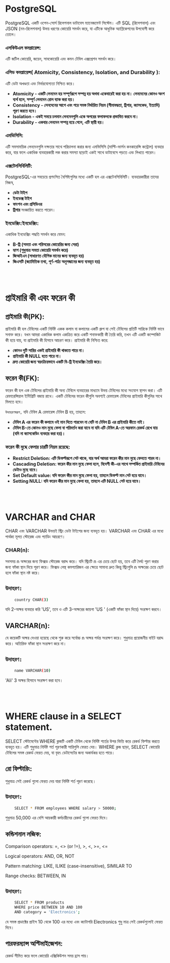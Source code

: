 # PostgreSQL

PostgreSQL একটি ওপেন-সোর্স রিলেশনাল ডাটাবেস ম্যানেজমেন্ট সিস্টেম। এটি SQL (রিলেশনাল) এবং JSON (নন-রিলেশনাল) উভয় ধরণের কোয়েরি সমর্থন করে, যা এটিকে আধুনিক অ্যাপ্লিকেশনের উপযোগী করে তোলে।



### এসকিউএল কমপ্লায়েন্স:
এটি জটিল কোয়েরি, জয়েন, সাবকোয়েরি এবং কমন টেবিল এক্সপ্রেশন  সমর্থন করে।


### এসিড কমপ্লায়েন্স( Atomicity, Consistency, Isolation, and Durability ):
এটি ডেটা অখণ্ডতা এবং নির্ভরযোগ্যতা নিশ্চিত করে।

- **Atomicity - একটি লেনদেন হয় সম্পূর্ণরূপে সম্পন্ন হয় অথবা একেবারেই করা হয় না। লেনদেনের কোনও অংশ ব্যর্থ হলে, সম্পূর্ণ লেনদেন রোল ব্যাক করা হয়।**
- **Consistency - লেনদেনের আগে এবং পরে সমস্ত নির্ধারিত নিয়ম (সীমাবদ্ধতা, ট্রিগার, ক্যাসকেড, ইত্যাদি) পূরণ করতে হবে।**
- **Isolation - একই সময়ে চলমান লেনদেনগুলি একে অপরের ফলাফলকে প্রভাবিত করবে না।**
- **Durability - একবার লেনদেন সম্পন্ন হয়ে গেলে, এটি স্থায়ী হয়।**


### এমভিসিসি:
এটি সমসাময়িক লেনদেনগুলি দক্ষতার সাথে পরিচালনা করার জন্য এমভিসিসি (মাল্টি-ভার্সন কনকারেন্সি কন্ট্রোল) ব্যবহার করে, যার ফলে একাধিক ব্যবহারকারী লক করার সমস্যা ছাড়াই একই সাথে ডাটাবেসে পড়তে এবং লিখতে পারেন।


### এক্সটেনসিবিলিটি:
PostgreSQL-এর সবচেয়ে প্রশংসিত বৈশিষ্ট্যগুলির মধ্যে একটি হল এর এক্সটেনসিবিলিটি। ব্যবহারকারীরা তাদের নিজস্ব,

- **ডেটা টাইপ**
- **ইনডেক্স টাইপ**
- **ফাংশন এবং প্রসিডিওর**
- **ট্রিগার**
সংজ্ঞায়িত করতে পারেন।


### ইনডেক্সিং:ইনডেক্সিং:
একাধিক ইনডেক্সিং পদ্ধতি সমর্থন করে যেমন: 

- **B-ট্রি (সমতা এবং পরিসরের কোয়েরির জন্য সেরা)**
- **হ্যাশ (শুধুমাত্র সমতা কোয়েরি সমর্থন করে)**
- **জিআইএন (সাধারণত যৌগিক মানের জন্য ব্যবহৃত হয়)**
- **জিএসটি (জ্যামিতিক তথ্য, পূর্ণ-পাঠ্য অনুসন্ধানের জন্য ব্যবহৃত হয়)**


</br>
</br>

# প্রাইমারি কী এবং ফরেন কী

## প্রাইমারি কী(PK):
প্রাইমারি কী হল টেবিলের একটি নির্দিষ্ট একক কলাম বা কলামের একটি গ্রুপ যা সেই টেবিলের প্রতিটি সারিকে নির্দিষ্ট ভাবে সনাক্ত করে। যখন আমরা একাধিক কলাম একত্রিত করে একটি শনাক্তকারী কী  তৈরি করি, তখন এটি একটি কম্পোজিট কী হয়ে যায়, যা প্রাইমারি কী হিসাবে আচরণ করে। প্রাইমারি কী নিশ্চিত করে:

- **কোনও দুটি সারির একই প্রাইমারি কী থাকতে পারে না।**
- **প্রাইমারি কী NULL হতে পারে না।**
- **দ্রুত কোয়েরি জন্য স্বয়ংক্রিয়ভাবে একটি বি-ট্রি ইনডেক্সিং তৈরি করে।**


## ফরেন কী(FK):
ফরেন কী হল এক টেবিলের প্রাইমারি কী অন্য টেবিলে ব্যবহারের মাধ্যমে উভয় টেবিলের মধ্যে সংযোগ স্থাপন করা। এটি রেফারেন্সিয়াল ইন্টিগ্রিটি বজায় রাখে। একটি টেবিলের ফরেন কীগুলি অবশ্যই রেফারেন্স টেবিলের প্রাইমারি কীগুলির সাথে  মিলতে হবে।

<code>উদাহরণস্বরূপ,</code> 
যদি টেবিল A রেফারেন্স ​​টেবিল B হয়, তাহলে:

- **টেবিল A ​​এর ফরেন কী কলামে ওই মান দিতে পারবেন না যেটি না টেবিল B এর প্রাইমারি কীতে নাই।**
- **টেবিল B-তে কোনও মান মুছে ফেলা বা পরিবর্তন করা যাবে না যদি এটি টেবিল A-তে অরফান রেকর্ড রেখে যায় (যদি না ক্যাসকেডিং ব্যবহার করা হয়)।**



### ফরেন কী মুছে ফেলার চারটি নিয়ম রয়েছে:

- **Restrict Deletion: এটি ডিফল্টরূপে সেট থাকে, যার অর্থ আমরা  ফরেন কীর মান মুছে ফেলতে পারব না।**
- **Cascading Deletion: ফরেন কীর মান মুছে ফেলা হলে, বিদেশী কী-এর সাথে সম্পর্কিত প্রাইমারি টেবিলের ডেটাও মুছে যাবে।**
- **Set Default value: যদি ফরেন কীর মান মুছে ফেলা হয়, তাহলে ডিফল্ট মান সেট হয়ে যাবে।**
- **Setting NULL: যদি ফরেন কীর মান মুছে ফেলা হয়, তাহলে এটি NULL সেট হয়ে যাবে।**


</br>
</br>

# VARCHAR and CHAR
CHAR এবং VARCHAR উভয়ই স্ট্রিং ডেটা টাইপের জন্য ব্যবহৃত হয়। VARCHAR এবং CHAR এর মধ্যে পার্থক্য মূলত স্টোরেজ এবং প্যাডিং আচরণে।

### CHAR(n):
সবসময় n অক্ষরের জন্য ফিক্সড স্টোরেজ বরাদ্দ করে। যদি স্ট্রিংটি n এর চেয়ে ছোট হয়, তবে এটি দৈর্ঘ্য পূরণ করার জন্য ফাঁকা স্থান দিয়ে পূরণ করে। ফিক্সড লেন্থ  কমপ্যারিজন এর ক্ষেত্রে সামান্য দ্রুত কিন্তু স্ট্রিংগুলি n অক্ষরের চেয়ে ছোট হলে ফাঁকা স্থান নষ্ট করে।


## <code>উদাহরণ:</code> 
```bash
    country CHAR(3)
```
যদি 2-অক্ষর ব্যবহার করি 'US', তবে ও এটি 3-অক্ষরের জায়গা 'US  ' (একটি ফাঁকা স্থান দিয়ে) সংরক্ষণ করবে।


## VARCHAR(n):
যে কয়েকটি অক্ষর দেওয়া হয়েছে থেকে শুরু করে সর্বোচ্চ n অক্ষর পর্যন্ত সংরক্ষণ করে। শুধুমাত্র প্রয়োজনীয় বাইট বরাদ্দ করে। অতিরিক্ত ফাঁকা স্থান সংরক্ষণ করে না।

## <code>উদাহরণ:</code> 
```bash
    name VARCHAR(10)
```
'Ali' 3 অক্ষর হিসাবে সংরক্ষণ করা হবে।


</br>
</br>

# WHERE clause in a SELECT statement.

SELECT স্টেটমেন্টের WHERE ক্লজটি একটি টেবিল থেকে নির্দিষ্ট শর্তের উপর ভিত্তি করে রেকর্ড ফিল্টার করতে ব্যবহৃত হয়। এটি শুধুমাত্র নির্দিষ্ট শর্ত পূরণকারী সারিগুলি ফেরত দেয়। WHERE ক্লজ ছাড়া, SELECT কোয়েরি টেবিলের সমস্ত রেকর্ড ফেরত দেয়, যা বৃহৎ ডেটাসেটের জন্য অকার্যকর হতে পারে।


## রো ফিল্টারিং:
শুধুমাত্র সেই রেকর্ড গুলো ফেরত দেয় যারা নির্দিষ্ট শর্ত পূরণ করেছে।

## <code>উদাহরণ:</code> 
```bash
    SELECT * FROM employees WHERE salary > 50000;
```
শুধুমাত্র 50,000 এর বেশি আয়কারী কর্মচারীদের রেকর্ড গুলো ফেরত দিবে।


## কন্ডিশনাল লজিক:
Comparison operators: =, <> (or !=), >, <, >=, <=

Logical operators: AND, OR, NOT

Pattern matching: LIKE, ILIKE (case-insensitive), SIMILAR TO

Range checks: BETWEEN, IN


## <code>উদাহরণ:</code> 
```bash
    SELECT * FROM products 
    WHERE price BETWEEN 10 AND 100 
    AND category = 'Electronics';
```
যে সমস্ত প্রডাক্টের প্রাইস 10 থেকে 100 এর মধ্যে এবং ক্যাটাগরি Electronics শুধু মাত্র সেই রেকর্ডগুলোই ফেরত দিবে।

## পারফরম্যান্স অপ্টিমাইজেশন:
রেকর্ড  সীমিত করে ফলে কোয়েরি এক্সিকিউশন সময় হ্রাস পায়।









